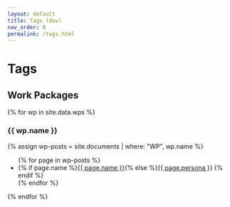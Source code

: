 ```yaml
---
layout: default
title: Tags (dev)
nav_order: 8
permalink: /tags.html
---
```


# Tags

## Work Packages

{% for wp in site.data.wps %}
### {{ wp.name }}
{% assign wp-posts = site.documents | where: "WP", wp.name %}
<ul class="inline">
{% for page in wp-posts %}
<li> {% if page.name %}<a href="{{ page.url | relative_url }}">{{ page.name }}</a>{% else %}<a href="{{ page.url | relative_url }}">{{ page.persona }}</a> {% endif %} </li>
{% endfor %}
</ul>
{% endfor %}
